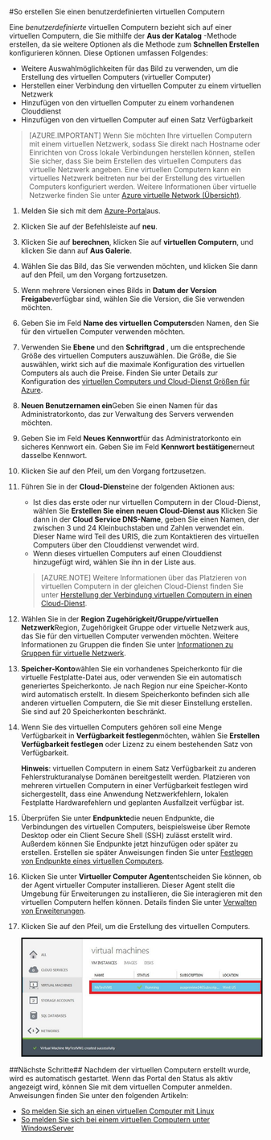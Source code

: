 #<a name="how-to-create-a-custom-virtual-machine"></a>So erstellen Sie einen benutzerdefinierten virtuellen Computern

Eine *benutzerdefinierte* virtuellen Computern bezieht sich auf einer virtuellen Computern, die Sie mithilfe der **Aus der Katalog** -Methode erstellen, da sie weitere Optionen als die Methode zum **Schnellen Erstellen** konfigurieren können. Diese Optionen umfassen Folgendes:

- Weitere Auswahlmöglichkeiten für das Bild zu verwenden, um die Erstellung des virtuellen Computers (virtueller Computer)
- Herstellen einer Verbindung den virtuellen Computer zu einem virtuellen Netzwerk
- Hinzufügen von den virtuellen Computer zu einem vorhandenen Clouddienst
- Hinzufügen von den virtuellen Computer auf einen Satz Verfügbarkeit

> [AZURE.IMPORTANT] Wenn Sie möchten Ihre virtuellen Computern mit einem virtuellen Netzwerk, sodass Sie direkt nach Hostname oder Einrichten von Cross lokale Verbindungen herstellen können, stellen Sie sicher, dass Sie beim Erstellen des virtuellen Computers das virtuelle Netzwerk angeben. Eine virtuellen Computern kann ein virtuelles Netzwerk beitreten nur bei der Erstellung des virtuellen Computers konfiguriert werden. Weitere Informationen über virtuelle Netzwerke finden Sie unter [Azure virtuelle Network (Übersicht)](http://go.microsoft.com/fwlink/p/?LinkID=294063).

1. Melden Sie sich mit dem [Azure-Portal](http://manage.windowsazure.com)aus.

2. Klicken Sie auf der Befehlsleiste auf **neu**.

3. Klicken Sie auf **berechnen**, klicken Sie auf **virtuellen Computern**, und klicken Sie dann auf **Aus Galerie**.

4. Wählen Sie das Bild, das Sie verwenden möchten, und klicken Sie dann auf den Pfeil, um den Vorgang fortzusetzen.

5. Wenn mehrere Versionen eines Bilds in **Datum der Version Freigabe**verfügbar sind, wählen Sie die Version, die Sie verwenden möchten.

6. Geben Sie im Feld **Name des virtuellen Computers**den Namen, den Sie für den virtuellen Computer verwenden möchten.

7. Verwenden Sie **Ebene** und den **Schriftgrad** , um die entsprechende Größe des virtuellen Computers auszuwählen. Die Größe, die Sie auswählen, wirkt sich auf die maximale Konfiguration des virtuellen Computers als auch die Preise. Finden Sie unter Details zur Konfiguration des [virtuellen Computers und Cloud-Dienst Größen für Azure](http://go.microsoft.com/fwlink/p/?LinkID=389844).

8. **Neuen Benutzernamen ein**Geben Sie einen Namen für das Administratorkonto, das zur Verwaltung des Servers verwenden möchten.

9. Geben Sie im Feld **Neues Kennwort**für das Administratorkonto ein sicheres Kennwort ein. Geben Sie im Feld **Kennwort bestätigen**erneut dasselbe Kennwort.

10. Klicken Sie auf den Pfeil, um den Vorgang fortzusetzen.

11. Führen Sie in der **Cloud-Dienst**eine der folgenden Aktionen aus:

    - Ist dies das erste oder nur virtuellen Computern in der Cloud-Dienst, wählen Sie **Erstellen Sie einen neuen Cloud-Dienst aus** Klicken Sie dann in der **Cloud Service DNS-Name**, geben Sie einen Namen, der zwischen 3 und 24 Kleinbuchstaben und Zahlen verwendet ein. Dieser Name wird Teil des URIS, die zum Kontaktieren des virtuellen Computers über den Clouddienst verwendet wird.
    - Wenn dieses virtuellen Computers auf einen Clouddienst hinzugefügt wird, wählen Sie ihn in der Liste aus.

    > [AZURE.NOTE] Weitere Informationen über das Platzieren von virtuellen Computern in der gleichen Cloud-Dienst finden Sie unter [Herstellung der Verbindung virtuellen Computern in einen Cloud-Dienst](https://azure.microsoft.com/manage/windows/how-to-guides/connect-to-a-cloud-service/).

12. Wählen Sie in der **Region Zugehörigkeit/Gruppe/virtuellen Netzwerk**Region, Zugehörigkeit Gruppe oder virtuelle Netzwerk aus, das Sie für den virtuellen Computer verwenden möchten. Weitere Informationen zu Gruppen die finden Sie unter [Informationen zu Gruppen für virtuelle Netzwerk](../virtual-network/virtual-networks-migrate-to-regional-vnet.md).

13. **Speicher-Konto**wählen Sie ein vorhandenes Speicherkonto für die virtuelle Festplatte-Datei aus, oder verwenden Sie ein automatisch generiertes Speicherkonto. Je nach Region nur eine Speicher-Konto wird automatisch erstellt. In diesem Speicherkonto befinden sich alle anderen virtuellen Computern, die Sie mit dieser Einstellung erstellen. Sie sind auf 20 Speicherkonten beschränkt.

14. Wenn Sie des virtuellen Computers gehören soll eine Menge Verfügbarkeit in **Verfügbarkeit festlegen**möchten, wählen Sie **Erstellen Verfügbarkeit festlegen** oder Lizenz zu einem bestehenden Satz von Verfügbarkeit.

    **Hinweis**: virtuellen Computern in einem Satz Verfügbarkeit zu anderen Fehlerstrukturanalyse Domänen bereitgestellt werden. Platzieren von mehreren virtuellen Computern in einer Verfügbarkeit festlegen wird sichergestellt, dass eine Anwendung Netzwerkfehlern, lokalen Festplatte Hardwarefehlern und geplanten Ausfallzeit verfügbar ist.

15.  Überprüfen Sie unter **Endpunkte**die neuen Endpunkte, die Verbindungen des virtuellen Computers, beispielsweise über Remote Desktop oder ein Client Secure Shell (SSH) zulässt erstellt wird. Außerdem können Sie Endpunkte jetzt hinzufügen oder später zu erstellen. Erstellen sie später Anweisungen finden Sie unter [Festlegen von Endpunkte eines virtuellen Computers](../articles/virtual-machines/virtual-machines-windows-classic-setup-endpoints.md).

16.  Klicken Sie unter **Virtueller Computer Agent**entscheiden Sie können, ob der Agent virtueller Computer installieren. Dieser Agent stellt die Umgebung für Erweiterungen zu installieren, die Sie interagieren mit den virtuellen Computern helfen können. Details finden Sie unter [Verwalten von Erweiterungen](http://go.microsoft.com/FWLink/p/?LinkID=390493).

17. Klicken Sie auf den Pfeil, um die Erstellung des virtuellen Computers.

    ![Benutzerdefinierte virtuellen Computern Erstellung erfolgreich](./media/howto-custom-create-vm/VMSuccessWindows.png)

##<a name="next-steps"></a>Nächste Schritte##
Nachdem der virtuellen Computern erstellt wurde, wird es automatisch gestartet. Wenn das Portal den Status als aktiv angezeigt wird, können Sie mit dem virtuellen Computer anmelden. Anweisungen finden Sie unter den folgenden Artikeln:

- [So melden Sie sich an einen virtuellen Computer mit Linux](../articles/virtual-machines/virtual-machines-linux-mac-create-ssh-keys.md)
- [So melden Sie sich bei einem virtuellen Computern unter WindowsServer](../articles/virtual-machines/virtual-machines-windows-classic-connect-logon.md)

